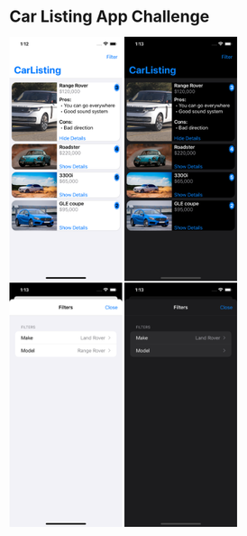 # Car Listing App Challenge

<img src="./screen1.png" title="Screen Shot #1 (Light Mode)" width="200"/>
<img src="./screen1d.png" title="Screen Shot #1 (Dark Mode)" width="200"/>
<img src="./screen2.png" title="Screen Shot #2 (Light Mode)" width="200"/>
<img src="./screen2d.png" title="Screen Shot #2 (Dark Mode)" width="200"/>